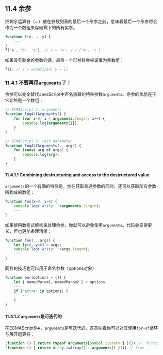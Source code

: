 ## 11.4 余参

把剩余运算符（...）放在参数列表的最后一个形参之前，意味着最后一个形参将会作为一个数组来存储剩下的所有实参。

``` javascript
function f(x, ...y) {
    ···
}
f('a', 'b', 'c'); // x = 'a'; y = ['b', 'c']
```

如果没有剩余的参数的话，最后一个形参将会被设置为空数组：

``` javascript
f(); // x = undefined; y = []
```

### 11.4.1 不要再用`arguments`了！

余参可以完全替代JavaScript中声名狼藉的特殊参数`arguments`。余参的优势在于它始终是一个数组：

``` javascript
// ECMAScript 5: arguments
function logAllArguments() {
    for (var i=0; i < arguments.length; i++) {
        console.log(arguments[i]);
    }
}

// ECMAScript 6: rest parameter
function logAllArguments(...args) {
    for (const arg of args) {
        console.log(arg);
    }
}
```

#### 11.4.1.1 Combining destructuring and access to the destructured value

`arguments`的一个有趣的特性是，你在获取普通参数的同时，还可以获取所有参数所构成的数组：

``` javascript
function foo(x=0, y=0) {
    console.log('Arity: '+arguments.length);
    ···
}
```

如果使用数组式解构来处理余参，你就可以避免使用`arguments`。代码会变得更长，但也更加条理清晰：

``` javascript
function foo(...args) {
    let [x=0, y=0] = args;
    console.log('Arity: '+args.length);
    ···
}
```

同样的技巧也可以用于命名参数（options对象）

``` javascript
function bar(options = {}) {
    let { namedParam1, namedParam2 } = options;
    ···
    if ('extra' in options) {
        ···
    }
}
```

#### 11.4.1.2 `arguments`是可迭代的

在ECMAScript6中，`arguments`是可迭代的，这意味着你可以对其使用`for-of`循环与展开运算符：

``` javascript
(function () { return typeof arguments[Symbol.iterator] }()) // 'function'
(function () { return Array.isArray([...arguments]) }()) // true
```























